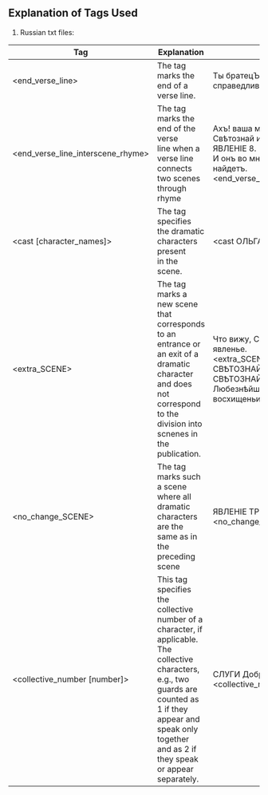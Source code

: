 ## Explanation of Tags Used
1. Russian txt files:

| Tag                | Explanation                           | Example
| ------------------ | ------------------------------------- |------------- 
| <end_verse_line>   | The tag marks the end of a verse line. |Ты братецЪ думаешь конечно справедливо. <end_verse_line>                                                        
| <end_verse_line_interscene_rhyme> |The tag marks the end of the verse <br>line when a verse line connects two scenes through rhyme|Ахъ! ваша мнѣ любовь — но           Свѣтознай идетъ.<br>ЯВЛЕНІЕ 8.<br> И онъ во мнѣ любовь такую же найдетъ.<end_verse_line_interscene_rhyme>
|<cast [character_names]>| The tag specifies the dramatic characters present<br> in the scene.|<cast ОЛЬГА, СВѢТОЗНАЙ>                                    
|<extra_SCENE>|The tag marks a new scene that corresponds<br>to an entrance or an exit of a dramatic character<br>and does not correspond to the division into scnenes in the publication.|Что вижу, Свѣтознай? нечаянно явленье.<br><extra_SCENE> <cast ЭРАСТЪ, СВѢТОЗНАЙ><br>СВѢТОЗНАЙ.<br>Любезнѣйшій Эрастъ! въ какомъ я восхищеньи,<end_verse_line><br>
|<no_change_SCENE>|The tag marks such a scene where all dramatic characters <br>are the same as in the preceding scene|ЯВЛЕНІЕ ТРЕТІЕ. <no_change_SCENE> 
|<collective_number [number]>|This tag specifies the collective number of a character, if applicable.<br>The collective characters, e.g., two guards are counted as 1 if they appear and speak only together and as 2 if they speak or appear separately.|СЛУГИ Доброна <collective_number 1>
